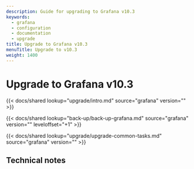 ```yaml
---
description: Guide for upgrading to Grafana v10.3
keywords:
  - grafana
  - configuration
  - documentation
  - upgrade
title: Upgrade to Grafana v10.3
menuTitle: Upgrade to v10.3
weight: 1400
---
```


# Upgrade to Grafana v10.3

{{< docs/shared lookup="upgrade/intro.md" source="grafana" version="<GRAFANA VERSION>" >}}

{{< docs/shared lookup="back-up/back-up-grafana.md" source="grafana" version="<GRAFANA VERSION>" leveloffset="+1" >}}

{{< docs/shared lookup="upgrade/upgrade-common-tasks.md" source="grafana" version="<GRAFANA VERSION>" >}}

## Technical notes
